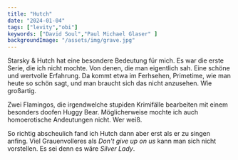 ```yaml
---
title: "Hutch"
date: "2024-01-04"
tags: ["levity","obi"]
keywords: ["David Soul","Paul Michael Glaser" ]
backgroundImage: "/assets/img/grave.jpg"
---
```

Starsky & Hutch hat eine besondere Bedeutung für mich. Es war die erste Serie, die ich nicht mochte. Von denen, die man eigentlich sah. Eine schöne und wertvolle Erfahrung. Da kommt etwa im Ferhsehen, Primetime, wie man heute so schön sagt, und man braucht sich das nicht anzusehen. Wie großartig.

Zwei Flamingos, die irgendwelche stupiden Krimifälle bearbeiten mit einem besonders doofen Huggy Bear. Möglicherweise mochte ich auch homoerotische Andeutungen nicht. Wer weiß.

So richtig abscheulich fand ich Hutch dann aber erst als er zu singen anfing. Viel Grauenvolleres als *Don't give up on us* kann man sich nicht vorstellen. Es sei denn es wäre *Silver Lady*.